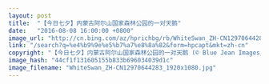 ```yaml
---
layout: post
title:  "【今日七夕】内蒙古阿尔山国家森林公园的一对天鹅"
date:   "2016-08-08 16:00:00 +0800"
image_url: "http://cn.bing.com/az/hprichbg/rb/WhiteSwan_ZH-CN12970644283_1920x1080.jpg"
link: "/search?q=%e4%b9%9e%e5%b7%a7%e8%8a%82&form=hpcapt&mkt=zh-cn"
copyright: "【今日七夕】内蒙古阿尔山国家森林公园的一对天鹅 (© Blue Jean Images/Getty Images)"
image_hash: "44cf1f131605155b833b696034039d1c"
image_filename: "WhiteSwan_ZH-CN12970644283_1920x1080.jpg"
---
```

